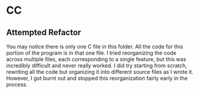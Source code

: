 # CC

## Attempted Refactor
You may notice there is only one C file in this folder. All the code for this portion of the program is in that one file. I tried reorganizing the code across multiple files, each corresponding to a single feature, but this was incredibly difficult and never really worked. I did try starting from scratch, rewriting all the code but organizing it into different source files as I wrote it. However, I got burnt out and stopped this reorganization fairly early in the process.
